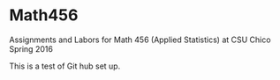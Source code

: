 # Math456
Assignments and Labors for Math 456 (Applied Statistics) at CSU Chico Spring 2016

This is a test of Git hub set up. 
